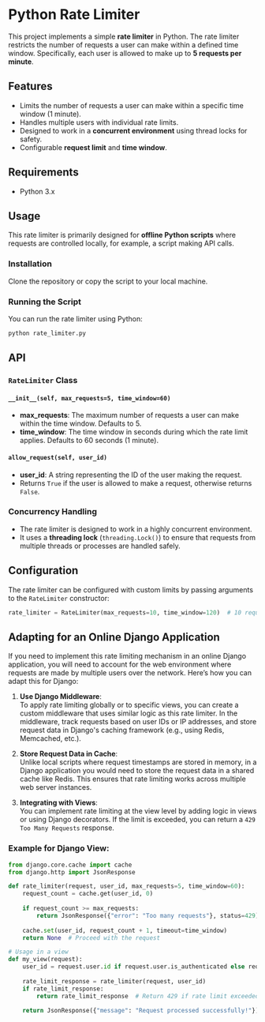 # Python Rate Limiter

This project implements a simple **rate limiter** in Python. The rate limiter restricts the number of requests a user can make within a defined time window. Specifically, each user is allowed to make up to **5 requests per minute**.

## Features

- Limits the number of requests a user can make within a specific time window (1 minute).
- Handles multiple users with individual rate limits.
- Designed to work in a **concurrent environment** using thread locks for safety.
- Configurable **request limit** and **time window**.

## Requirements

- Python 3.x

## Usage
This rate limiter is primarily designed for **offline Python scripts** where requests are controlled locally, for example, a script making API calls.

### Installation

Clone the repository or copy the script to your local machine.

### Running the Script

You can run the rate limiter using Python:

```bash
python rate_limiter.py
```

## API

### `RateLimiter` Class

#### `__init__(self, max_requests=5, time_window=60)`

- **max_requests**: The maximum number of requests a user can make within the time window. Defaults to 5.
- **time_window**: The time window in seconds during which the rate limit applies. Defaults to 60 seconds (1 minute).

#### `allow_request(self, user_id)`

- **user_id**: A string representing the ID of the user making the request.
- Returns `True` if the user is allowed to make a request, otherwise returns `False`.

### Concurrency Handling

- The rate limiter is designed to work in a highly concurrent environment.
- It uses a **threading lock** (`threading.Lock()`) to ensure that requests from multiple threads or processes are handled safely.

## Configuration

The rate limiter can be configured with custom limits by passing arguments to the `RateLimiter` constructor:

```python
rate_limiter = RateLimiter(max_requests=10, time_window=120)  # 10 requests per 2 minutes
```
## Adapting for an Online Django Application

If you need to implement this rate limiting mechanism in an online Django application, you will need to account for the web environment where requests are made by multiple users over the network. Here’s how you can adapt this for Django:

1. **Use Django Middleware**:  
   To apply rate limiting globally or to specific views, you can create a custom middleware that uses similar logic as this rate limiter. In the middleware, track requests based on user IDs or IP addresses, and store request data in Django's caching framework (e.g., using Redis, Memcached, etc.).

2. **Store Request Data in Cache**:  
   Unlike local scripts where request timestamps are stored in memory, in a Django application you would need to store the request data in a shared cache like Redis. This ensures that rate limiting works across multiple web server instances.

3. **Integrating with Views**:  
   You can implement rate limiting at the view level by adding logic in views or using Django decorators. If the limit is exceeded, you can return a `429 Too Many Requests` response.

### Example for Django View:
```python
from django.core.cache import cache
from django.http import JsonResponse

def rate_limiter(request, user_id, max_requests=5, time_window=60):
    request_count = cache.get(user_id, 0)
    
    if request_count >= max_requests:
        return JsonResponse({"error": "Too many requests"}, status=429)
    
    cache.set(user_id, request_count + 1, timeout=time_window)
    return None  # Proceed with the request

# Usage in a view
def my_view(request):
    user_id = request.user.id if request.user.is_authenticated else request.META['REMOTE_ADDR']
    
    rate_limit_response = rate_limiter(request, user_id)
    if rate_limit_response:
        return rate_limit_response  # Return 429 if rate limit exceeded

    return JsonResponse({"message": "Request processed successfully!"})
```
